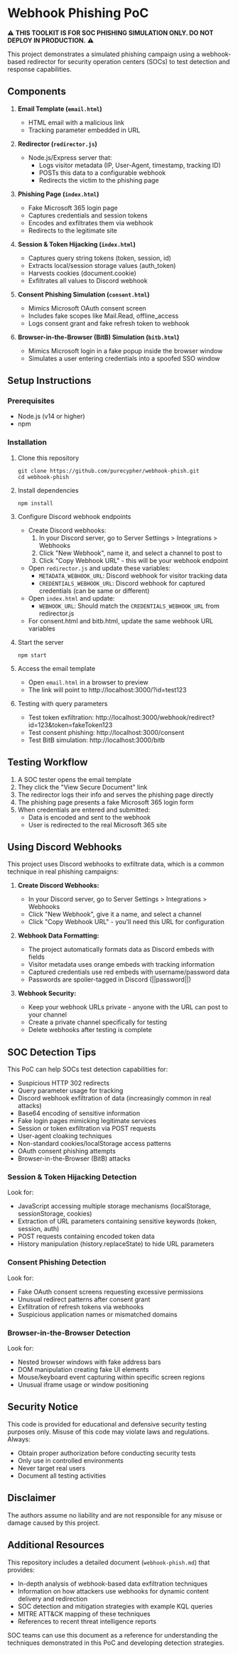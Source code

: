 # Webhook Phishing PoC

⚠️ **THIS TOOLKIT IS FOR SOC PHISHING SIMULATION ONLY. DO NOT DEPLOY IN PRODUCTION.** ⚠️

This project demonstrates a simulated phishing campaign using a webhook-based redirector for security operation centers (SOCs) to test detection and response capabilities.

## Components

1. **Email Template (`email.html`)**
   - HTML email with a malicious link
   - Tracking parameter embedded in URL

2. **Redirector (`redirector.js`)**
   - Node.js/Express server that:
     - Logs visitor metadata (IP, User-Agent, timestamp, tracking ID)
     - POSTs this data to a configurable webhook
     - Redirects the victim to the phishing page

3. **Phishing Page (`index.html`)**
   - Fake Microsoft 365 login page
   - Captures credentials and session tokens
   - Encodes and exfiltrates them via webhook
   - Redirects to the legitimate site

4. **Session & Token Hijacking (`index.html`)**
   - Captures query string tokens (token, session, id)
   - Extracts local/session storage values (auth_token)
   - Harvests cookies (document.cookie)
   - Exfiltrates all values to Discord webhook

5. **Consent Phishing Simulation (`consent.html`)**
   - Mimics Microsoft OAuth consent screen
   - Includes fake scopes like Mail.Read, offline_access
   - Logs consent grant and fake refresh token to webhook

6. **Browser-in-the-Browser (BitB) Simulation (`bitb.html`)**
   - Mimics Microsoft login in a fake popup inside the browser window
   - Simulates a user entering credentials into a spoofed SSO window

## Setup Instructions

### Prerequisites
- Node.js (v14 or higher)
- npm

### Installation

1. Clone this repository
   ```
   git clone https://github.com/purecypher/webhook-phish.git
   cd webhook-phish
   ```

2. Install dependencies
   ```
   npm install
   ```

3. Configure Discord webhook endpoints
   - Create Discord webhooks:
     1. In your Discord server, go to Server Settings > Integrations > Webhooks
     2. Click "New Webhook", name it, and select a channel to post to
     3. Click "Copy Webhook URL" - this will be your webhook endpoint
   - Open `redirector.js` and update these variables:
     - `METADATA_WEBHOOK_URL`: Discord webhook for visitor tracking data
     - `CREDENTIALS_WEBHOOK_URL`: Discord webhook for captured credentials (can be same or different)
   - Open `index.html` and update:
     - `WEBHOOK_URL`: Should match the `CREDENTIALS_WEBHOOK_URL` from redirector.js
   - For consent.html and bitb.html, update the same webhook URL variables

4. Start the server
   ```
   npm start
   ```

5. Access the email template
   - Open `email.html` in a browser to preview
   - The link will point to http://localhost:3000/?id=test123
   
6. Testing with query parameters
   - Test token exfiltration: http://localhost:3000/webhook/redirect?id=123&token=fakeToken123
   - Test consent phishing: http://localhost:3000/consent
   - Test BitB simulation: http://localhost:3000/bitb

## Testing Workflow

1. A SOC tester opens the email template
2. They click the "View Secure Document" link
3. The redirector logs their info and serves the phishing page directly
4. The phishing page presents a fake Microsoft 365 login form
5. When credentials are entered and submitted:
   - Data is encoded and sent to the webhook
   - User is redirected to the real Microsoft 365 site

## Using Discord Webhooks

This project uses Discord webhooks to exfiltrate data, which is a common technique in real phishing campaigns:

1. **Create Discord Webhooks:**
   - In your Discord server, go to Server Settings > Integrations > Webhooks
   - Click "New Webhook", give it a name, and select a channel
   - Click "Copy Webhook URL" - you'll need this URL for configuration

2. **Webhook Data Formatting:**
   - The project automatically formats data as Discord embeds with fields
   - Visitor metadata uses orange embeds with tracking information
   - Captured credentials use red embeds with username/password data
   - Passwords are spoiler-tagged in Discord (||password||)

3. **Webhook Security:**
   - Keep your webhook URLs private - anyone with the URL can post to your channel
   - Create a private channel specifically for testing
   - Delete webhooks after testing is complete

## SOC Detection Tips

This PoC can help SOCs test detection capabilities for:

- Suspicious HTTP 302 redirects
- Query parameter usage for tracking
- Discord webhook exfiltration of data (increasingly common in real attacks)
- Base64 encoding of sensitive information
- Fake login pages mimicking legitimate services
- Session or token exfiltration via POST requests
- User-agent cloaking techniques
- Non-standard cookies/localStorage access patterns
- OAuth consent phishing attempts
- Browser-in-the-Browser (BitB) attacks

### Session & Token Hijacking Detection

Look for:
- JavaScript accessing multiple storage mechanisms (localStorage, sessionStorage, cookies)
- Extraction of URL parameters containing sensitive keywords (token, session, auth)
- POST requests containing encoded token data
- History manipulation (history.replaceState) to hide URL parameters

### Consent Phishing Detection

Look for:
- Fake OAuth consent screens requesting excessive permissions
- Unusual redirect patterns after consent grant
- Exfiltration of refresh tokens via webhooks
- Suspicious application names or mismatched domains

### Browser-in-the-Browser Detection

Look for:
- Nested browser windows with fake address bars
- DOM manipulation creating fake UI elements
- Mouse/keyboard event capturing within specific screen regions
- Unusual iframe usage or window positioning

## Security Notice

This code is provided for educational and defensive security testing purposes only. Misuse of this code may violate laws and regulations. Always:

- Obtain proper authorization before conducting security tests
- Only use in controlled environments
- Never target real users
- Document all testing activities

## Disclaimer

The authors assume no liability and are not responsible for any misuse or damage caused by this project.

## Additional Resources

This repository includes a detailed document (`webhook-phish.md`) that provides:

- In-depth analysis of webhook-based data exfiltration techniques
- Information on how attackers use webhooks for dynamic content delivery and redirection
- SOC detection and mitigation strategies with example KQL queries
- MITRE ATT&CK mapping of these techniques
- References to recent threat intelligence reports

SOC teams can use this document as a reference for understanding the techniques demonstrated in this PoC and developing detection strategies.
